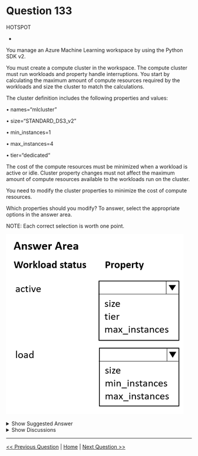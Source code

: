 # Question 133

HOTSPOT

-

You manage an Azure Machine Learning workspace by using the Python SDK v2.

You must create a compute cluster in the workspace. The compute cluster must run workloads and property handle interruptions. You start by calculating the maximum amount of compute resources required by the workloads and size the cluster to match the calculations.

The cluster definition includes the following properties and values:

•	names=“mlcluster”

•	size=“STANDARD_DS3_v2”

•	min_instances=1

•	max_instances=4

•	tier=“dedicated“

The cost of the compute resources must be minimized when a workload is active or idle. Cluster property changes must not affect the maximum amount of compute resources available to the workloads run on the cluster.

You need to modify the cluster properties to minimize the cost of compute resources.

Which properties should you modify? To answer, select the appropriate options in the answer area.

NOTE: Each correct selection is worth one point.

![Question Image](images/q133_q_image477.png)

<details>
  <summary>Show Suggested Answer</summary>

  <img src="images/q133_ans_0_image478.png" alt="Answer Image"><br>

</details>

<details>
  <summary>Show Discussions</summary>

<blockquote><p><strong>damaldon</strong> <code>(Fri 12 Jul 2024 16:20)</code> - <em>Upvotes: 6</em></p><p>Correct.
Lower your compute cluster cost with low priority VMs.
from azure.ai.ml.entities import AmlCompute

cluster_low_pri = AmlCompute(
    name=&quot;low-pri-example&quot;,
    size=&quot;STANDARD_DS3_v2&quot;,
    min_instances=0,
    max_instances=2,
    idle_time_before_scale_down=120,
    tier=&quot;low_priority&quot;,
)
ml_client.begin_create_or_update(cluster_low_pri).result()</p></blockquote>
<blockquote><p><strong>Mal42</strong> <code>(Wed 21 Aug 2024 07:28)</code> - <em>Upvotes: 6</em></p><p>On exam 18 Aug 2023</p></blockquote>
<blockquote><p><strong>MiteshKachhatiya</strong> <code>(Wed 11 Jun 2025 04:48)</code> - <em>Upvotes: 1</em></p><p>On Exam 8th June 2025</p></blockquote>

</details>

---

[<< Previous Question](question_132.md) | [Home](/index.md) | [Next Question >>](question_134.md)

